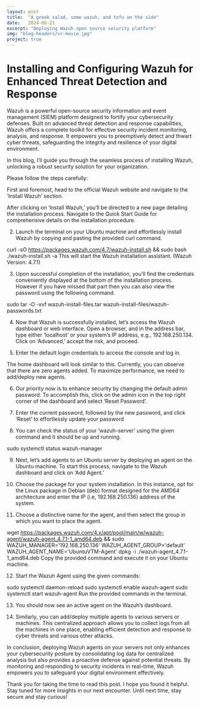 ```yaml
---
layout: post
title:  "A greek salad, some wazuh, and tofu on the side"
date:   2024-06-21
excerpt: "Deploying Wazuh open source security platform"
img: "blog-headers/vr-movie.jpg"
project: true
---
```




# Installing and Configuring Wazuh for Enhanced Threat Detection and Response

Wazuh is a powerful open-source security information and event management (SIEM) platform designed to fortify your cybersecurity defenses. Built on advanced threat detection and response capabilities, Wazuh offers a complete toolkit for effective security incident monitoring, analysis, and response. It empowers you to preemptively detect and thwart cyber threats, safeguarding the integrity and resilience of your digital environment.

In this blog, I’ll guide you through the seamless process of installing Wazuh, unlocking a robust security solution for your organization.

Please follow the steps carefully:

First and foremost, head to the official Wazuh website and navigate to the ‘Install Wazuh’ section.

After clicking on ‘Install Wazuh,’ you’ll be directed to a new page detailing the installation process. Navigate to the Quick Start Guide for comprehensive details on the installation procedure.


2. Launch the terminal on your Ubuntu machine and effortlessly install Wazuh by copying and pasting the provided curl command.

curl -sO https://packages.wazuh.com/4.7/wazuh-install.sh && sudo bash ./wazuh-install.sh -a
This will start the Wazuh installation assistant. (Wazuh Version: 4.7.1)


3. Upon successful completion of the installation, you’ll find the credentials conveniently displayed at the bottom of the installation process. However if you have missed that part then you can also view the password using the following command.

sudo tar -O -xvf wazuh-install-files.tar wazuh-install-files/wazuh-passwords.txt

4. Now that Wazuh is successfully installed, let’s access the Wazuh dashboard or web interface. Open a browser, and in the address bar, type either ‘localhost’ or your system’s IP address, e.g., 192.168.250.134. Click on ‘Advanced,’ accept the risk, and proceed.


5. Enter the default login credentials to access the console and log in.


The home dashboard will look similar to this. Currently, you can observe that there are zero agents added. To maximize performance, we need to add/deploy new agents.


6. Our priority now is to enhance security by changing the default admin password. To accomplish this, click on the admin icon in the top right corner of the dashboard and select ‘Reset Password’.


7. Enter the current password, followed by the new password, and click ‘Reset’ to effortlessly update your password


8. You can check the status of your ‘wazuh-server’ using the given command and it should be up and running.

sudo systemctl status wazuh-manager

9. Next, let’s add agents to an Ubuntu server by deploying an agent on the Ubuntu machine. To start this process, navigate to the Wazuh dashboard and click on ‘Add Agent.’


10. Choose the package for your system installation. In this instance, opt for the Linux package in Debian (deb) format designed for the AMD64 architecture and enter the IP (i.e, 192.168.250.136) address of the system.


11. Choose a distinctive name for the agent, and then select the group in which you want to place the agent.


wget https://packages.wazuh.com/4.x/apt/pool/main/w/wazuh-agent/wazuh-agent_4.7.1-1_amd64.deb && sudo WAZUH_MANAGER='192.168.250.136' WAZUH_AGENT_GROUP='default' WAZUH_AGENT_NAME='UbuntuVTM-Agent' dpkg -i ./wazuh-agent_4.7.1-1_amd64.deb
Copy the provided command and execute it on your Ubuntu machine.


12. Start the Wazuh Agent using the given commands:

sudo systemctl daemon-reload
sudo systemctl enable wazuh-agent
sudo systemctl start wazuh-agent
Run the provided commands in the terminal.


13. You should now see an active agent on the Wazuh’s dashboard.


14. Similarly, you can add/deploy multiple agents to various servers or machines. This centralized approach allows you to collect logs from all the machines in one place, enabling efficient detection and response to cyber threats and various other attacks.

In conclusion, deploying Wazuh agents on your servers not only enhances your cybersecurity posture by consolidating log data for centralized analysis but also provides a proactive defense against potential threats. By monitoring and responding to security incidents in real-time, Wazuh empowers you to safeguard your digital environment effectively.

Thank you for taking the time to read this post. I hope you found it helpful. Stay tuned for more insights in our next encounter. Until next time, stay secure and stay curious!